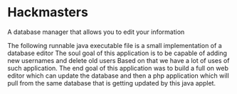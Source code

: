 # Hackmasters
A database manager that allows you to edit your information

The following runnable java executable file is a small implementation of a database editor 
The soul goal of this application is to be capable of adding new usernames and delete old users
Based on that we have a lot of uses of such application. 
The end goal of this application was to build a full on web editor which can update the database and then a php application which will pull from the same database that is getting updated by this java applet.

